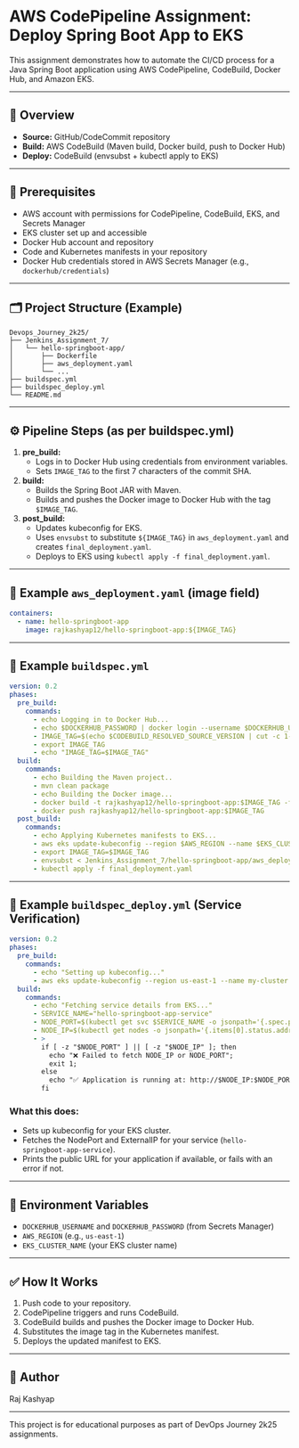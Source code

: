 # AWS CodePipeline Assignment: Deploy Spring Boot App to EKS

This assignment demonstrates how to automate the CI/CD process for a Java Spring Boot application using AWS CodePipeline, CodeBuild, Docker Hub, and Amazon EKS.

---

## 🚀 Overview
- **Source:** GitHub/CodeCommit repository
- **Build:** AWS CodeBuild (Maven build, Docker build, push to Docker Hub)
- **Deploy:** CodeBuild (envsubst + kubectl apply to EKS)

---

## 📝 Prerequisites
- AWS account with permissions for CodePipeline, CodeBuild, EKS, and Secrets Manager
- EKS cluster set up and accessible
- Docker Hub account and repository
- Code and Kubernetes manifests in your repository
- Docker Hub credentials stored in AWS Secrets Manager (e.g., `dockerhub/credentials`)

---

## 🗂️ Project Structure (Example)
```
Devops_Journey_2k25/
├── Jenkins_Assignment_7/
│   └── hello-springboot-app/
│       ├── Dockerfile
│       ├── aws_deployment.yaml
│       └── ...
├── buildspec.yml
├── buildspec_deploy.yml
└── README.md
```

---

## ⚙️ Pipeline Steps (as per buildspec.yml)
1. **pre_build:**
   - Logs in to Docker Hub using credentials from environment variables.
   - Sets `IMAGE_TAG` to the first 7 characters of the commit SHA.
2. **build:**
   - Builds the Spring Boot JAR with Maven.
   - Builds and pushes the Docker image to Docker Hub with the tag `$IMAGE_TAG`.
3. **post_build:**
   - Updates kubeconfig for EKS.
   - Uses `envsubst` to substitute `${IMAGE_TAG}` in `aws_deployment.yaml` and creates `final_deployment.yaml`.
   - Deploys to EKS using `kubectl apply -f final_deployment.yaml`.

---

## 📄 Example `aws_deployment.yaml` (image field)
```yaml
containers:
  - name: hello-springboot-app
    image: rajkashyap12/hello-springboot-app:${IMAGE_TAG}
```

---

## 📄 Example `buildspec.yml`
```yaml
version: 0.2
phases:
  pre_build:
    commands:
      - echo Logging in to Docker Hub...
      - echo $DOCKERHUB_PASSWORD | docker login --username $DOCKERHUB_USERNAME --password-stdin
      - IMAGE_TAG=$(echo $CODEBUILD_RESOLVED_SOURCE_VERSION | cut -c 1-7)
      - export IMAGE_TAG
      - echo "IMAGE_TAG=$IMAGE_TAG"
  build:
    commands:
      - echo Building the Maven project..
      - mvn clean package
      - echo Building the Docker image...
      - docker build -t rajkashyap12/hello-springboot-app:$IMAGE_TAG -f Jenkins_Assignment_7/hello-springboot-app/Dockerfile Jenkins_Assignment_7/hello-springboot-app
      - docker push rajkashyap12/hello-springboot-app:$IMAGE_TAG
  post_build:
    commands:
      - echo Applying Kubernetes manifests to EKS...
      - aws eks update-kubeconfig --region $AWS_REGION --name $EKS_CLUSTER_NAME
      - export IMAGE_TAG=$IMAGE_TAG
      - envsubst < Jenkins_Assignment_7/hello-springboot-app/aws_deployment.yaml > final_deployment.yaml
      - kubectl apply -f final_deployment.yaml
```

---

## 📄 Example `buildspec_deploy.yml` (Service Verification)
```yaml
version: 0.2
phases:
  pre_build:
    commands:
      - echo "Setting up kubeconfig..."
      - aws eks update-kubeconfig --region us-east-1 --name my-cluster
  build:
    commands:
      - echo "Fetching service details from EKS..."
      - SERVICE_NAME="hello-springboot-app-service"
      - NODE_PORT=$(kubectl get svc $SERVICE_NAME -o jsonpath='{.spec.ports[0].nodePort}')
      - NODE_IP=$(kubectl get nodes -o jsonpath='{.items[0].status.addresses[?(@.type==\"ExternalIP\")].address}')
      - >
        if [ -z "$NODE_PORT" ] || [ -z "$NODE_IP" ]; then
          echo "❌ Failed to fetch NODE_IP or NODE_PORT";
          exit 1;
        else
          echo "✅ Application is running at: http://$NODE_IP:$NODE_PORT";
        fi
```

### What this does:
- Sets up kubeconfig for your EKS cluster.
- Fetches the NodePort and ExternalIP for your service (`hello-springboot-app-service`).
- Prints the public URL for your application if available, or fails with an error if not.

---

## 🔑 Environment Variables
- `DOCKERHUB_USERNAME` and `DOCKERHUB_PASSWORD` (from Secrets Manager)
- `AWS_REGION` (e.g., `us-east-1`)
- `EKS_CLUSTER_NAME` (your EKS cluster name)

---

## ✅ How It Works
1. Push code to your repository.
2. CodePipeline triggers and runs CodeBuild.
3. CodeBuild builds and pushes the Docker image to Docker Hub.
4. Substitutes the image tag in the Kubernetes manifest.
5. Deploys the updated manifest to EKS.

---

## 👤 Author
Raj Kashyap

---
This project is for educational purposes as part of DevOps Journey 2k25 assignments.
